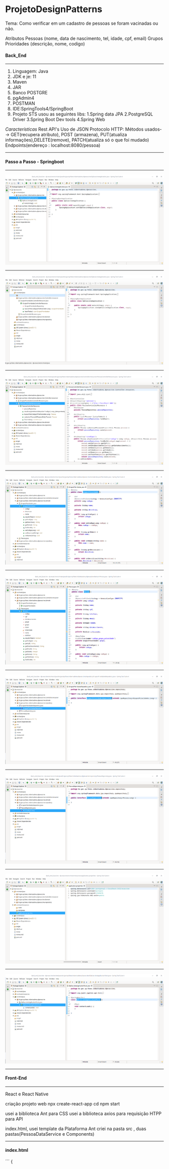 # ProjetoDesignPatterns


Tema: Como verificar em um cadastro de pessoas se foram vacinadas ou não.

Atributos
Pessoas (nome, data de nascimento, tel, idade, cpf, email)
Grupos Prioridades (descrição, nome, codigo)


  
  #### Back_End
>>
---
1. Linguagem: Java
2. JDK e je: 11
3. Maven
4. JAR
5. Banco POSTGRE
6. pgAdmin4
7. POSTMAN
8. IDE:SpringTools4/SpringBoot
9. Projeto STS usou as seguintes libs: 
  1.Spring data JPA
  2.PostgreSQL Driver
  3.Spring Boot Dev tools
  4.Spring Web

*Características*
Rest API's
Uso de JSON 
Protocolo HTTP: Métodos usados--> GET(recupera atributo), POST (armazena), PUT(atualiza informações),DELETE(remove),  PATCH(atualiza só o que foi mudado)
Endpoints(endereço : localhost:8080/pessoa)


***
  
  #### Passo a Passo - Springboot
  >>
---
  ![image]( https://github.com/robertacristinaabreu01/ProjetoDesignPatterns/blob/main/GIT_DP_EVacccine/DP_1.png)
  
  >>
  ---
  
  ![image](https://github.com/robertacristinaabreu01/ProjetoDesignPatterns/blob/main/GIT_DP_EVacccine/DP_2.png)
  
  >>
  ---
  
  ![image](https://github.com/robertacristinaabreu01/ProjetoDesignPatterns/blob/main/GIT_DP_EVacccine/DP_3.png)
  
  >>
  ---
  
  ![image](https://github.com/robertacristinaabreu01/ProjetoDesignPatterns/blob/main/GIT_DP_EVacccine/dp_4.png)
  
  >>
  ---
  
  ![image](https://github.com/robertacristinaabreu01/ProjetoDesignPatterns/blob/main/GIT_DP_EVacccine/DP_5.png)
  
  >>
  ---
  
  
  ![image](https://github.com/robertacristinaabreu01/ProjetoDesignPatterns/blob/main/GIT_DP_EVacccine/DP_6.png)
  
  >>
  ---
  
  
  ![image](https://github.com/robertacristinaabreu01/ProjetoDesignPatterns/blob/main/GIT_DP_EVacccine/DP_7.png)
  
  >>
  ---
  
  ![image](https://github.com/robertacristinaabreu01/ProjetoDesignPatterns/blob/main/GIT_DP_EVacccine/DP_8.png)
  
  
  >>
  ---
  
  
  ![image](https://github.com/robertacristinaabreu01/ProjetoDesignPatterns/blob/main/GIT_DP_EVacccine/DP_9.png)
  
  
  
  
  
  ***

#### Front-End
>>
---
React e React Native

criação projeto web
npx create-react-app <nomeProjeto>
cd <nomeProjeto>
npm start
  
usei a biblioteca Ant para CSS
usei a biblioteca axios para requisição HTPP para API

index.html, usei template da Plataforma Ant
criei na pasta src , duas pastas(PessoaDataService e Components)
 
  ***
  
  
  #### index.html
  
  ´´´
  {
  <!DOCTYPE html>
<html lang="en">
  <head>
    <meta charset="utf-8" />
    <link rel="icon" href="%PUBLIC_URL%/favicon.ico" />
    <meta name="viewport" content="width=device-width, initial-scale=1" />
    <meta name="theme-color" content="#000000" />
    <meta
      name="description"
      content="Web site created using create-react-app"
    />
    <link rel="apple-touch-icon" href="%PUBLIC_URL%/logo192.png" />
    <!--
      manifest.json provides metadata used when your web app is installed on a
      user's mobile device or desktop. See https://developers.google.com/web/fundamentals/web-app-manifest/
    -->
    <link rel="manifest" href="%PUBLIC_URL%/manifest.json" />
    <!--
      Notice the use of %PUBLIC_URL% in the tags above.
      It will be replaced with the URL of the `public` folder during the build.
      Only files inside the `public` folder can be referenced from the HTML.

      Unlike "/favicon.ico" or "favicon.ico", "%PUBLIC_URL%/favicon.ico" will
      work correctly both with client-side routing and a non-root public URL.
      Learn how to configure a non-root public URL by running `npm run build`.
    -->
    <title>eVaccine</title>
  </head>
  <body>
    <noscript>You need to enable JavaScript to run this app.</noscript>
    <div id="root"></div>
    <!--
      This HTML file is a template.
      If you open it directly in the browser, you will see an empty page.

      You can add webfonts, meta tags, or analytics to this file.
      The build step will place the bundled scripts into the <body> tag.

      To begin the development, run `npm start` or `yarn start`.
      To create a production bundle, use `npm run build` or `yarn build`.
    -->
  </body>
</html>

  
  }
  
  ´´´
  
  #### Componentes/ListaPessoas.js
  
  ´´´
  {
  import { Button, Table, message} from 'antd';
import React, {Component}from 'react';
import PessoaDataService from '../services/PessoaDataService';

const {Column} = Table;

export default class ListaPessoas extends Component{

    constructor(props){
        super(props)
        this.state = {
                pessoas:[],
                message:null
        }
    }

    componentDidMount() {
        this.refreshPessoas();
    }

    refreshPessoas(){
        PessoaDataService.retriveAllPessoas()
            .then(
                response => {
                    console.log(response);
                    this.setState({pessoas:response.data})

                }
            )
    }

    success = (record) => {
        if(record.isVacinada){
            record.isVacinada = false;
        }else record.isVacinada = true;
        PessoaDataService.updatePessoa(record, record.codigo);
        message.success('Status alterado com sucesso!');   
    }

    render(){
    return (
            <div className="container">
                <h2>PESSOAS CADASTRADAS</h2>
                <div>
                    <Table dataSource={this.state.pessoas}>
                        <Column title="NOME" dataIndex="nome" key="nome"/>
                        <Column title="CPF" dataIndex="cpf" key="cpf"/>
                        <Column title="TELEFONE" dataIndex="telefone" key="telefone"/>
                        <Column title="EMAIL" dataIndex="email" key="email"/>
                        <Column title="VACINADA" dataIndex="isVacinada" key="isVacinada" render={(text, record) => (<p>{String(record.isVacinada)}</p>)} />
                        <Column title="ATUALIZAR" key="atualizar" render = {(text, record) => (<Button onClick={() => this.success(record)}type="primary">Alterar Status</Button>)}
                        />
                    </Table>
                </div>
             </div>
        )
    }
}
  
  }
  
  ´´´
  #### Services/ PessoaDataService.js
  
  ´´´
  {
   import axios from 'axios';

const API_URL = 'http://localhost:8080/';

class PessoaDataService{
    retriveAllPessoas(){
        return axios.get(`${API_URL}pessoas`)
    }
   updatePessoa(pessoa, codigo) {
       return axios.put(`${API_URL}pessoas/${codigo}`,pessoa);
   }
}
export default new PessoaDataService();
                  
   }
  ´´´
                  
  #### App.css
  
  ´´´
   {
         .App {
  text-align: center;
}

.App-logo {
  height: 40vmin;
  pointer-events: none;
}

@media (prefers-reduced-motion: no-preference) {
  .App-logo {
    animation: App-logo-spin infinite 20s linear;
  }
}

.App-header {
  background-color: #282c34;
  min-height: 100vh;
  display: flex;
  flex-direction: column;
  align-items: center;
  justify-content: center;
  font-size: calc(10px + 2vmin);
  color: white;
}

.App-link {
  color: #61dafb;
}

@keyframes App-logo-spin {
  from {
    transform: rotate(0deg);
  }
  to {
    transform: rotate(360deg);
  }
}
         
    }
  ´´´
                  
                  
                  
  #### App.js
 
  ´´´
   {
                  import { Layout, Menu, Breadcrumb } from 'antd';
import "antd/dist/antd.css";
import ListaPessoas from './componentes/ListaPessoas';
const { Header, Content, Footer } = Layout;

export default function App() {
  return (
    <div>
      <Layout className="layout">
        <header>
          <div className="logo">
          <Menu theme="dark" mode="horizontal" defaultSelectedKeys={['1']}>
            <Menu.Item key="1">Home</Menu.Item>
          </Menu>
          </div>
        </header>
      <Content style={{ padding: '0 50px' }}>
        <div className="site-layout-content">
          
          
          <ListaPessoas></ListaPessoas>
        </div>
      </Content>
      <Footer style={{ textAlign: 'center' }}>eVaccine - Roberta Design Pattern</Footer>
   </Layout>
  </div >
  );
}


    }
  ´´´
  
                  
#### index.css
                  
 ´´´
 {
                  body {
  margin: 0;
  font-family: -apple-system, BlinkMacSystemFont, 'Segoe UI', 'Roboto', 'Oxygen',
    'Ubuntu', 'Cantarell', 'Fira Sans', 'Droid Sans', 'Helvetica Neue',
    sans-serif;
  -webkit-font-smoothing: antialiased;
  -moz-osx-font-smoothing: grayscale;
}

code {
  font-family: source-code-pro, Menlo, Monaco, Consolas, 'Courier New',
    monospace;
}

  }                
 ´´´
  >>
---
  ![e-vaccine](https://www.youtube.com/watch?v=t-x5JZ-0d5k)
